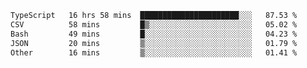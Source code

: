 <!--START_SECTION:waka-->

```txt
TypeScript   16 hrs 58 mins  ██████████████████████░░░   87.53 %
CSV          58 mins         █▒░░░░░░░░░░░░░░░░░░░░░░░   05.02 %
Bash         49 mins         █░░░░░░░░░░░░░░░░░░░░░░░░   04.23 %
JSON         20 mins         ▒░░░░░░░░░░░░░░░░░░░░░░░░   01.79 %
Other        16 mins         ▒░░░░░░░░░░░░░░░░░░░░░░░░   01.41 %
```

<!--END_SECTION:waka-->